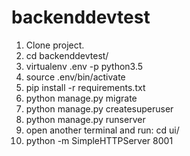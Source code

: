 # backenddevtest
1. Clone project.
2. cd backenddevtest/
3. virtualenv .env -p python3.5
4. source .env/bin/activate
5. pip install -r requirements.txt
6. python manage.py migrate
7. python manage.py createsuperuser
8. python manage.py runserver
9. open another terminal and run: cd ui/
10. python -m SimpleHTTPServer 8001

